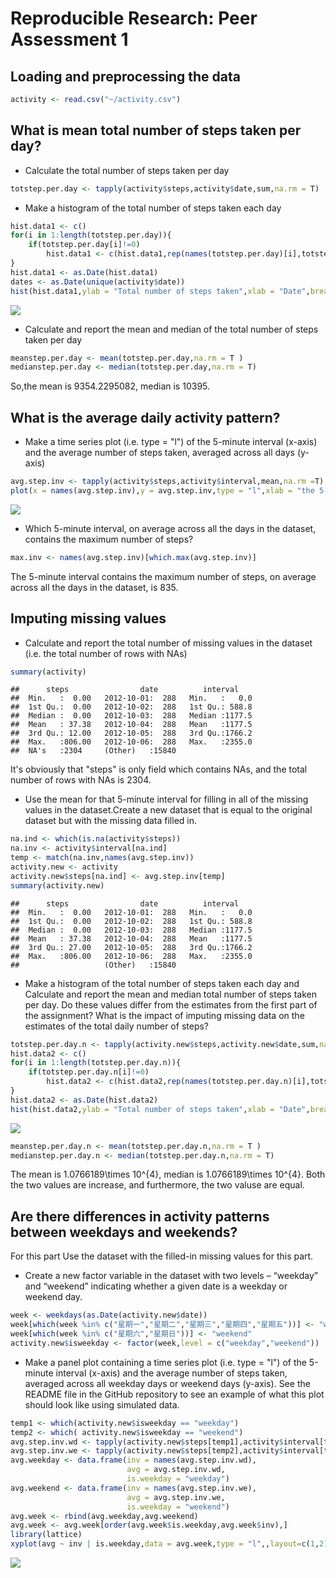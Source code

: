 # Reproducible Research: Peer Assessment 1


## Loading and preprocessing the data

```r
activity <- read.csv("~/activity.csv")
```

## What is mean total number of steps taken per day?

* Calculate the total number of steps taken per day

```r
totstep.per.day <- tapply(activity$steps,activity$date,sum,na.rm = T)
```

* Make a histogram of the total number of steps taken each day

```r
hist.data1 <- c()
for(i in 1:length(totstep.per.day)){
    if(totstep.per.day[i]!=0)
        hist.data1 <- c(hist.data1,rep(names(totstep.per.day)[i],totstep.per.day[i]))
}
hist.data1 <- as.Date(hist.data1)
dates <- as.Date(unique(activity$date))
hist(hist.data1,ylab = "Total number of steps taken",xlab = "Date",breaks = dates,freq = T,main = "Total number of steps taken per day")
```

![](PA1_template_files/figure-html/unnamed-chunk-3-1.png) 

* Calculate and report the mean and median of the total number of steps taken per day

```r
meanstep.per.day <- mean(totstep.per.day,na.rm = T )
medianstep.per.day <- median(totstep.per.day,na.rm = T)
```
So,the mean is 9354.2295082, median is 10395.

## What is the average daily activity pattern?

* Make a time series plot (i.e. type = "l") of the 5-minute interval (x-axis) and the average number of steps taken, averaged across all days (y-axis)

```r
avg.step.inv <- tapply(activity$steps,activity$interval,mean,na.rm =T)
plot(x = names(avg.step.inv),y = avg.step.inv,type = "l",xlab = "the 5-minute interval",ylab = "the average number of steps taken", main = "The average number of steps taken across all days")
```

![](PA1_template_files/figure-html/unnamed-chunk-5-1.png) 

* Which 5-minute interval, on average across all the days in the dataset, contains the maximum number of steps?

```r
max.inv <- names(avg.step.inv)[which.max(avg.step.inv)]
```
The 5-minute interval contains the maximum number of steps, on average across all the days in the dataset, is 835.

## Imputing missing values
* Calculate and report the total number of missing values in the dataset (i.e. the total number of rows with NAs)

```r
summary(activity)
```

```
##      steps                date          interval     
##  Min.   :  0.00   2012-10-01:  288   Min.   :   0.0  
##  1st Qu.:  0.00   2012-10-02:  288   1st Qu.: 588.8  
##  Median :  0.00   2012-10-03:  288   Median :1177.5  
##  Mean   : 37.38   2012-10-04:  288   Mean   :1177.5  
##  3rd Qu.: 12.00   2012-10-05:  288   3rd Qu.:1766.2  
##  Max.   :806.00   2012-10-06:  288   Max.   :2355.0  
##  NA's   :2304     (Other)   :15840
```
It's obviously that "steps" is only field which contains NAs, and the total number of rows with NAs is 2304.

* Use the mean for that 5-minute interval for filling in all of the missing values in the dataset.Create a new dataset that is equal to the original dataset but with the missing data filled in.

```r
na.ind <- which(is.na(activity$steps))
na.inv <- activity$interval[na.ind]
temp <- match(na.inv,names(avg.step.inv))
activity.new <- activity
activity.new$steps[na.ind] <- avg.step.inv[temp]
summary(activity.new)
```

```
##      steps                date          interval     
##  Min.   :  0.00   2012-10-01:  288   Min.   :   0.0  
##  1st Qu.:  0.00   2012-10-02:  288   1st Qu.: 588.8  
##  Median :  0.00   2012-10-03:  288   Median :1177.5  
##  Mean   : 37.38   2012-10-04:  288   Mean   :1177.5  
##  3rd Qu.: 27.00   2012-10-05:  288   3rd Qu.:1766.2  
##  Max.   :806.00   2012-10-06:  288   Max.   :2355.0  
##                   (Other)   :15840
```

* Make a histogram of the total number of steps taken each day and Calculate and report the mean and median total number of steps taken per day. Do these values differ from the estimates from the first part of the assignment? What is the impact of imputing missing data on the estimates of the total daily number of steps?

```r
totstep.per.day.n <- tapply(activity.new$steps,activity.new$date,sum,na.rm = T)
hist.data2 <- c()
for(i in 1:length(totstep.per.day.n)){
    if(totstep.per.day.n[i]!=0)
        hist.data2 <- c(hist.data2,rep(names(totstep.per.day.n)[i],totstep.per.day.n[i]))
}
hist.data2 <- as.Date(hist.data2)
hist(hist.data2,ylab = "Total number of steps taken",xlab = "Date",breaks = dates,freq = T,main = "Total number of steps taken per day with new dataset")
```

![](PA1_template_files/figure-html/unnamed-chunk-9-1.png) 

```r
meanstep.per.day.n <- mean(totstep.per.day.n,na.rm = T )
medianstep.per.day.n <- median(totstep.per.day.n,na.rm = T)
```
The mean is 1.0766189\times 10^{4}, median is 1.0766189\times 10^{4}.
Both the two values are increase, and furthermore, the two valuse are equal.

## Are there differences in activity patterns between weekdays and weekends?
For this part Use the dataset with the filled-in missing values for this part.

* Create a new factor variable in the dataset with two levels – “weekday” and “weekend” indicating whether a given date is a weekday or weekend day.

```r
week <- weekdays(as.Date(activity.new$date))
week[which(week %in% c("星期一","星期二","星期三","星期四","星期五"))] <- "weekday"
week[which(week %in% c("星期六","星期日"))] <- "weekend"
activity.new$isweekday <- factor(week,level = c("weekday","weekend"))
```

* Make a panel plot containing a time series plot (i.e. type = "l") of the 5-minute interval (x-axis) and the average number of steps taken, averaged across all weekday days or weekend days (y-axis). See the README file in the GitHub repository to see an example of what this plot should look like using simulated data.

```r
temp1 <- which(activity.new$isweekday == "weekday")
temp2 <- which( activity.new$isweekday == "weekend")
avg.step.inv.wd <- tapply(activity.new$steps[temp1],activity$interval[temp1],mean,na.rm =T)
avg.step.inv.we <- tapply(activity.new$steps[temp2],activity$interval[temp2],mean,na.rm =T)
avg.weekday <- data.frame(inv = names(avg.step.inv.wd),
                          avg = avg.step.inv.wd,
                          is.weekday = "weekday")
avg.weekend <- data.frame(inv = names(avg.step.inv.we),
                          avg = avg.step.inv.we,
                          is.weekday = "weekend")
avg.week <- rbind(avg.weekday,avg.weekend)
avg.week <- avg.week[order(avg.week$is.weekday,avg.week$inv),]
library(lattice)
xyplot(avg ~ inv | is.weekday,data = avg.week,type = "l",,layout=c(1,2),xlab = "the 5-minute interval",ylab = "the average number of steps taken")
```

![](PA1_template_files/figure-html/unnamed-chunk-11-1.png) 
